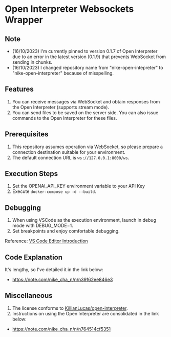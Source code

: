 # Open Interpreter Websockets Wrapper

## Note

- (16/10/2023) I'm currently pinned to version 0.1.7 of Open Interpreter due to an error in the latest version (0.1.9) that prevents WebSocket from sending in chunks.
- (16/10/2023) I changed repository name from "nike-open-intepreter" to "nike-open-interpreter" because of misspelling.

## Features

1. You can receive messages via WebSocket and obtain responses from the Open Interpreter (supports stream mode).
2. You can send files to be saved on the server side. You can also issue commands to the Open Interpreter for these files.

## Prerequisites

1. This repository assumes operation via WebSocket, so please prepare a connection destination suitable for your environment.
2. The default connection URL is `ws://127.0.0.1:8000/ws`.

## Execution Steps

1. Set the OPENAI_API_KEY environment variable to your API Key
2. Execute `docker-compose up -d --build`.

## Debugging

1. When using VSCode as the execution environment, launch in debug mode with DEBUG_MODE=1.
2. Set breakpoints and enjoy comfortable debugging.

Reference: [VS Code Editor Introduction](https://zenn.dev/karaage0703/books/80b6999d429abc8051bb/viewer/898591)

## Code Explanation

It's lengthy, so I've detailed it in the link below:

- https://note.com/nike_cha_n/n/n39f62ee846e3

## Miscellaneous

1. The license conforms to [KillianLucas/open-interpreter](https://github.com/KillianLucas/open-interpreter).
2. Instructions on using the Open Interpreter are consolidated in the link below:

- https://note.com/nike_cha_n/n/n764514cf5351
